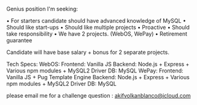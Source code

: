 Genius position I'm seeking:

• For starters candidate should have advanced knowledge of MySQL
• Should like start-ups
• Should like multiple projects
• Proactive
• Should take responsibility
• We have 2 projects. (WebOS, WePay)
• Retirement guarantee

Candidate will have base salary + bonus for 2 separate projects.

Tech Specs:
  WebOS:
    Frontend: Vanilla JS
    Backend: Node.js + Express + Various npm modules + MySQL2 Driver
    DB: MySQL
  WePay:
    Frontend: Vanilla JS + Pug Template Engine
    Backend: Node.js + Express + Various npm modules + MySQL2 Driver
    DB: MySQL

please email me for a challenge question : akifvolkanblanco@icloud.com

<!---
volcanblanco/volcanblanco is a ✨ special ✨ repository because its `README.md` (this file) appears on your GitHub profile.
You can click the Preview link to take a look at your changes.
--->
